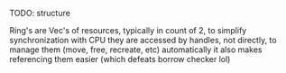 TODO: structure

Ring's are Vec's of resources, typically in count of 2, to simplify synchronization with CPU
they are accessed by handles, not directly, to manage them (move, free, recreate, etc) automatically
it also makes referencing them easier (which defeats borrow checker lol)